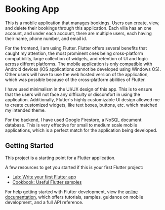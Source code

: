# Booking App

This is a mobile application that manages bookings. Users can create, view, and delete their bookings through this application. Each villa has an one account, and under each account, there are multiple users, each having their name, phone number, and email id.

For the frontend, I am using Flutter. Flutter offers several benefits that caught my attention, the most prominent ones being cross-platform compatibility, large collection of widgets, and retention of UI and logic across differnt platforms. The mobile application is only compatible with Android devices (iOS applications cannot be developed using Windows OS). Other users will have to use the web hosted version of the application, which was possible because of the cross-platform abilities of Flutter.

I have used minimalism in the UI/UX design of this app. This is to ensure that the users will not face any difficulty or discomfort in using the application. Additionally, Flutter's highly customizable UI design allowed me to create customized widgets, like text boxes, buttons, etc. which matched my intended theme.

For the backend, I have used Google Firestore, a NoSQL document database. This is very effective for small to medium scale mobile applications, which is a perfect match for the application being developed.

## Getting Started

This project is a starting point for a Flutter application.

A few resources to get you started if this is your first Flutter project:

- [Lab: Write your first Flutter app](https://docs.flutter.dev/get-started/codelab)
- [Cookbook: Useful Flutter samples](https://docs.flutter.dev/cookbook)

For help getting started with Flutter development, view the
[online documentation](https://docs.flutter.dev/), which offers tutorials,
samples, guidance on mobile development, and a full API reference.
